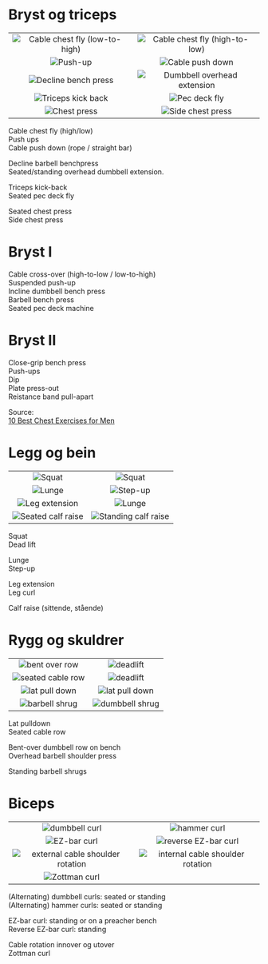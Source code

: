 # Bryst og triceps

|||  
|:-:|:-:|  
|![Cable chest fly (low-to-high)](./media/bilder/bryst/cable-chest-fly-low-1.gif) | ![Cable chest fly (high-to-low)](./media/bilder/bryst/cable-chest-fly-high-1.gif)|  
|![Push-up](./media/bilder/bryst/pushup-close-grip.gif) | ![Cable push down](./media/bilder/triceps/cable-push-down-2.gif)|  
|![Decline bench press](./media/bilder/bryst/decline-bench-press.gif) | ![Dumbbell overhead extension](./media/bilder/triceps/dumbbell-overhead-extension-3.gif)|  
|![Triceps kick back](./media/bilder/triceps/triceps-kick-back.gif) | ![Pec deck fly](./media/bilder/bryst/pec-deck.gif)|  
|![Chest press](./media/bilder/bryst/bench-press-1.gif) | ![Side chest press](./media/bilder/bryst/side-chest-press.gif)|  

Cable chest fly (high/low)  
Push ups  
Cable push down (rope / straight bar)

Decline barbell benchpress  
Seated/standing overhead dumbbell extension.  

Triceps kick-back  
Seated pec deck fly

Seated chest press  
Side chest press  

# Bryst I

Cable cross-over (high-to-low / low-to-high)  
Suspended push-up  
Incline dumbbell bench press  
Barbell bench press  
Seated pec deck machine  

# Bryst II

Close-grip bench press  
Push-ups  
Dip  
Plate press-out  
Reistance band pull-apart  

Source:  
[10 Best Chest Exercises for Men](https://manofmany.com/lifestyle/fitness/10-best-chest-exercises-for-men)

# Legg og bein

|||
|:-:|:-:|
|![Squat](./media/bilder/bein/squat.gif) | ![Squat](./media/bilder/rygg/deadlift-straight.gif)|
|![Lunge](./media/bilder/bein/lunge.gif)|![Step-up](./media/bilder/bein/stepup.gif) | 
|![Leg extension](./media/bilder/bein/leg-extension.gif) | ![Lunge](./media/bilder/bein/leg-curl-lying.gif)|
|![Seated calf raise](./media/bilder/bein/calf-raise-seated.gif) | ![Standing calf raise](./media/bilder/bein/calf-raise-standing.gif)|

Squat  
Dead lift  

Lunge  
Step-up  

Leg extension  
Leg curl  

Calf raise (sittende, stående)

# Rygg og skuldrer

|||  
|:-:|:-:| 
|![bent over row](./media/bilder/rygg/bent-over-row.gif)|![deadlift](./media/bilder/rygg/dumbbell-single-arm-row.gif)|
|![seated cable row](./media/bilder/rygg/seated-cable-row.gif)|![deadlift](./media/bilder/rygg/deadlift-straight.gif)|
|![lat pull down](./media/bilder/rygg/lat-pull-down-1.gif)|![lat pull down](./media/bilder/rygg/lat-pull-down-2.gif)|
|![barbell shrug](./media/bilder/skulder/barbell-shrug.gif) | ![dumbbell shrug](./media/bilder/skulder/dumbbell-shrug.gif)| 

Lat pulldown  
Seated cable row  

Bent-over dumbbell row on bench  
Overhead barbell shoulder press  

Standing barbell shrugs  

# Biceps 

|||  
|:-:|:-:|  
|![dumbbell curl](./media/bilder/biceps/dumbbell-curl.gif) | ![hammer curl](./media/bilder/biceps/hammer-curl.gif)|  
|![EZ-bar curl](./media/bilder/biceps/ez-bar-curl.gif) | ![reverse EZ-bar curl](./media/bilder/biceps/reverse-ez-bar-curl.gif)|
|![external cable shoulder rotation](./media/bilder/biceps/external-shoulder-rotation-cable.gif) | ![internal cable shoulder rotation](./media/bilder/biceps/internal-shoulder-rotation-cable.gif)|  
|![Zottman curl](./media/bilder/biceps/zottman-curl.gif)|  

(Alternating) dumbbell curls: seated or standing  
(Alternating) hammer curls: seated or standing  

EZ-bar curl: standing or on a preacher bench  
Reverse EZ-bar curl: standing  

Cable rotation innover og utover  
Zottman curl  
